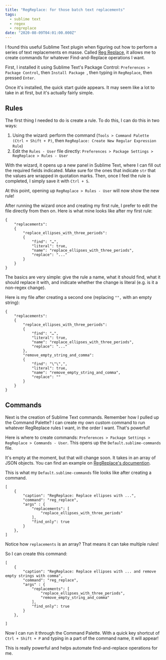 ```yaml
---
title: "RegReplace: for those batch text replacements"
tags:
  - sublime text
  - regex
  - regreplace
date: "2020-08-09T04:01:00.000Z"
---
```


I found this useful Sublime Text plugin when figuring out how to perform a series of text replacements en masse. Called [Reg Replace](https://github.com/facelessuser/RegReplace), it allows me to create commands for whatever Find-and-Replace operations I want.

First, I installed it using Sublime Text's Package Control: `Preferences > Package Control`, then `Install Package `, then typing in `RegReplace`, then pressed `Enter`.

Once it's installed, the quick start guide appears. It may seem like a lot to take in at first, but it's actually fairly simple.

## Rules

The first thing I needed to do is create a rule. To do this, I can do this in two ways:
1. Using the wizard: perform the command (`Tools > Command Palette (Ctrl + Shift + P)`, then `RegReplace: Create New Regular Expression Rule`)
2. Edit the `Rules - User` file directly: `Preferences > Package Settings > RegReplace > Rules - User`

With the wizard, it opens up a new panel in Sublime Text, where I can fill out the required fields indicated. Make sure for the ones that indicate `str` that the values are wrapped in quotation marks. Then, once I feel the rule is completed, I simply save it with `Ctrl + S`.

At this point, opening up `RegReplace > Rules - User` will now show the new rule!

After running the wizard once and creating my first rule, I prefer to edit the file directly from then on. Here is what mine looks like after my first rule:

```
{
	"replacements":
	{
		"replace_ellipses_with_three_periods":
		{
			"find": "…",
			"literal": true,
			"name": "replace_ellipses_with_three_periods",
			"replace": "..."
		}
	}
}

```

The basics are very simple: give the rule a name, what it should find, what it should replace it with, and indicate whether the change is literal (e.g. is it a non-regex change).

Here is my file after creating a second one (replacing `"",` with an empty string):

```
{
	"replacements":
	{
		"replace_ellipses_with_three_periods":
		{
			"find": "…",
			"literal": true,
			"name": "replace_ellipses_with_three_periods",
			"replace": "..."
		},
		"remove_empty_string_and_comma":
		{
			"find": "\"\",",
			"literal": true,
			"name": "remove_empty_string_and_comma",
			"replace": ""
		}
	}
}

```

## Commands

Next is the creation of Sublime Text commands. Remember how I pulled up the Command Palette? I can create my own custom command to run whatever RegReplace rules I want, in the order I want. That's powerful!

Here is where to create commands: `Preferences > Package Settings > RegReplace > Commands - User`. This opens up the `Default.sublime-commands` file.

It's empty at the moment, but that will change soon. It takes in an array of JSON objects. You can find an example on [RegReplace's documention](http://facelessuser.github.io/RegReplace/usage/#create-find-and-replace-sequences).

This is what my `Default.sublime-commands` file looks like after creating a command.

```
[
	{
		"caption": "RegReplace: Replace ellipses with ...",
		"command": "reg_replace",
		"args" : {
			"replacements": [
				"replace_ellipses_with_three_periods"
			],
			"find_only": true
		}
	},
]
```

Notice how `replacements` is an array? That means it can take multiple rules!

So I can create this command:

```
[
	{
		"caption": "RegReplace: Replace ellipses with ... and remove empty strings with comma",
		"command": "reg_replace",
		"args" : {
			"replacements": [
				"replace_ellipses_with_three_periods",
				"remove_empty_string_and_comma"
			],
			"find_only": true
		}
	},

]
```

Now I can run it through the Command Palette. With a quick key shortcut of `Ctrl + Shift + P` and typing in a part of the command name, it will appear! 

This is really powerful and helps automate find-and-replace operations for me.